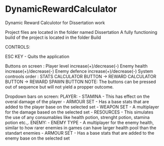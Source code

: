 # DynamicRewardCalculator
Dynamic Reward Calculotor for Dissertation work

Project files are located in the folder named Dissertation
A fully functioning build of the project is located in the folder Build

CONTROLS: 

ESC KEY - Quits the application

Buttons on screen :
    Player level increase(+)/decrease(-)
    Enemy  health increase(+)/decrease(-)
    Enemy  defence increase(+)/decrease(-)
    System controols order :
      STATS CALCULATOR BUTTON -> REWARD CALCULATOR BUTTON -> REWARD SPAWN BUTTON
      NOTE: The buttons can be pressed out of sequence but will not yield a propper outcome.
      
Dropdown bars on screen:
  PLAYER: 
    - STAMINA    - This has effect on the overal damage of the player
    - ARMOUR SET - Has a base stats that are added to the player base on the selected set
    - WEAPON SET - A multiplayer for the damage based on the selected set
    - RESOURCES  - This simulates the use of any consumables like health potion, strenght potion, stamina potion etc.,.
  ENEMY: 
    - ENEMY TYPE - A multiplayer for the enemy health, similar to how rarer enemies in games can have larger health pool than the standart enemies
    - ARMOUR SET - Has a base stats that are added to the enemy base on the selected set

